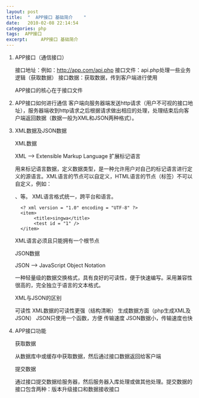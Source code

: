 ```yaml
---
layout: post
title:  "  APP接口 基础简介    "
date:   2010-02-08 22:14:54
categories: php
tags:  APP接口
excerpt:     APP接口 基础简介   
---
```

1. APP接口（通信接口）

    接口地址：例如：http://app.com/api.php 
    接口文件：api.php处理一些业务逻辑（获取数据）
    接口数据：获取数据，传到客户端进行使用

     APP接口的核心在于接口文件

2. APP接口如何进行通信
     客户端向服务器端发送http请求（用户不可视的接口地址），服务器端收到http请求之后根据请求做出相应的处理，处理结束后向客户端返回数据（数据一般为XML和JSON两种格式）。
3. XML数据及JSON数据

    XML数据

     XML --> Extensible Markup Language 扩展标记语言

    用来标记语言数据，定义数据类型，是一种允许用户对自己的标记语言进行定义的源语言。XML语言的节点可以自定义，HTML语言的节点（标签）不可以自定义，例如：<p>、<h>等。
     XML语言格式统一，跨平台和语言。

         <? xml version = "1.0" encoding = "UTF-8" ?>
         <item>
              <title>singwa</title>
              <test id = "1" />
         </item>

     
     XML语言必须且只能拥有一个根节点<item>

    JSON数据

     JSON --> JavaScript Object Notation

    一种轻量级的数据交换格式，具有良好的可读性，便于快速编写。采用兼容性很高的，完全独立于语言的文本格式。

    XML与JSON的区别

    可读性 	XML数据的可读性更强（结构清晰）
    生成数据方面（php生成XML及JSON） 	JSON只使用一个函数，方便
    传输速度 	JSON数据小，传输速度也快

4. APP接口功能

    获取数据

    从数据库中或缓存中获取数据，然后通过接口数据返回给客户端

    提交数据

    通过接口提交数据给服务器，然后服务器入库处理或做其他处理。提交数据的接口包含两种：版本升级接口和数据接收接口


 


